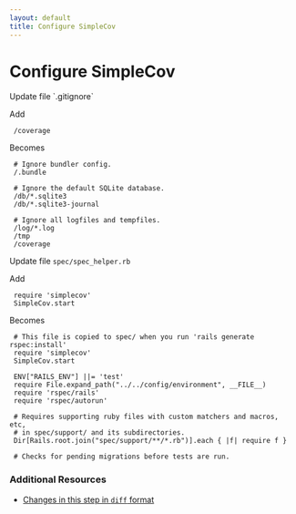 ```yaml
---
layout: default
title: Configure SimpleCov
---
```


<h1 id="main">Configure SimpleCov</h1>
Update file `.gitignore`

Add
<pre><code> /coverage</code></pre>


Becomes
<pre><code> # Ignore bundler config.
 /.bundle
&nbsp;
 # Ignore the default SQLite database.
 /db/*.sqlite3
 /db/*.sqlite3-journal
&nbsp;
 # Ignore all logfiles and tempfiles.
 /log/*.log
 /tmp
 /coverage
</code></pre>


Update file `spec/spec_helper.rb`

Add
<pre><code> require &#39;simplecov&#39;
 SimpleCov.start</code></pre>


Becomes
<pre><code> # This file is copied to spec/ when you run &#39;rails generate rspec:install&#39;
 require &#39;simplecov&#39;
 SimpleCov.start
&nbsp;
 ENV[&quot;RAILS_ENV&quot;] ||= &#39;test&#39;
 require File.expand_path(&quot;../../config/environment&quot;, __FILE__)
 require &#39;rspec/rails&#39;
 require &#39;rspec/autorun&#39;
&nbsp;
 # Requires supporting ruby files with custom matchers and macros, etc,
 # in spec/support/ and its subdirectories.
 Dir[Rails.root.join(&quot;spec/support/**/*.rb&quot;)].each { |f| require f }
&nbsp;
 # Checks for pending migrations before tests are run.
</code></pre>



### Additional Resources

* [Changes in this step in `diff` format](https://github.com/stevenhallen/rails_getting_started_bdd/commit/ddb83f267e378a0c99ead0114b549fa47390558d)

